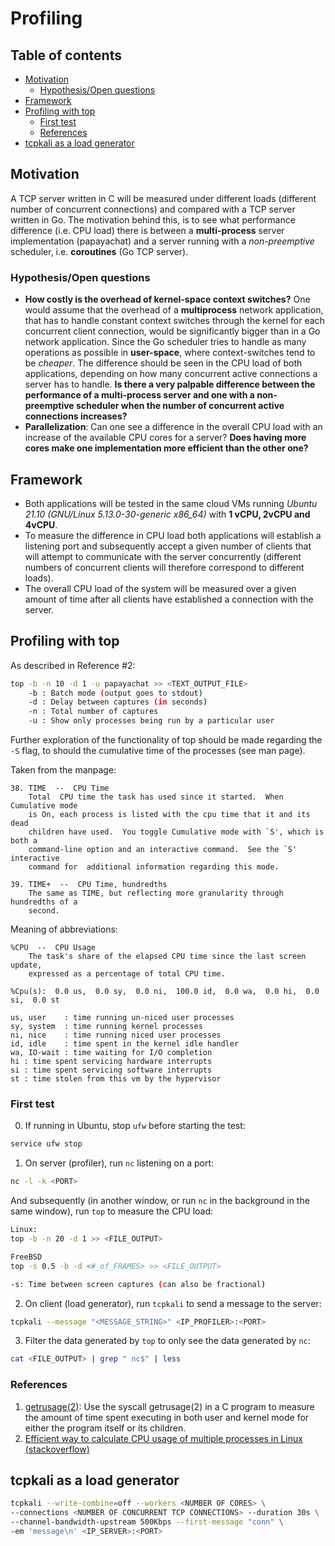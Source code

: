 # Profiling

## Table of contents
<!-- vim-markdown-toc GFM -->

* [Motivation](#motivation)
	- [Hypothesis/Open questions](#hypothesisopen-questions)
* [Framework](#framework)
* [Profiling with top](#profiling-with-top)
	- [First test](#first-test)
	- [References](#references)
* [tcpkali as a load generator](#tcpkali-as-a-load-generator)

<!-- vim-markdown-toc -->

## Motivation
A TCP server written in C will be measured under different loads (different number of concurrent connections) and compared with a TCP server written in Go. The motivation behind this, is to see what performance difference (i.e. CPU load) there is between a **multi-process** server implementation (papayachat) and a server running with a _non-preemptive_ scheduler, i.e. **coroutines** (Go TCP server).

### Hypothesis/Open questions
* **How costly is the overhead of kernel-space context switches?** One would assume that the overhead of a **multiprocess** network application, that has to handle constant context switches through the kernel for each concurrent client connection, would be significantly bigger than in a Go network application. Since the Go scheduler tries to handle as many operations as possible in **user-space**, where context-switches tend to be _cheaper_. The difference should be seen in the CPU load of both applications, depending on how many concurrent active connections a server has to handle. **Is there a very palpable difference between the performance of a multi-process server and one with a non-preemptive scheduler when the number of concurrent active connections increases?**
* **Parallelization**: Can one see a difference in the overall CPU load with an increase of the available CPU cores for a server? **Does having more cores make one implementation more efficient than the other one?**

## Framework
* Both applications will be tested in the same cloud VMs running _Ubuntu 21.10 (GNU/Linux 5.13.0-30-generic x86_64)_ with **1 vCPU, 2vCPU and 4vCPU**. 
* To measure the difference in CPU load both applications will establish a listening port and subsequently accept a given number of clients that will attempt to communicate with the server concurrently (different numbers of concurrent clients will therefore correspond to different loads).
* The overall CPU load of the system will be measured over a given amount of time after all clients have established a connection with the server.

## Profiling with top
As described in Reference #2: 

```bash
top -b -n 10 -d 1 -u papayachat >> <TEXT_OUTPUT_FILE>
	-b : Batch mode (output goes to stdout)
	-d : Delay between captures (in seconds)
	-n : Total number of captures
	-u : Show only processes being run by a particular user 
```

Further exploration of the functionality of top should be made regarding the `-S` flag, to should the cumulative time of the processes (see man page).

Taken from the manpage:

```
38. TIME  --  CPU Time
	Total  CPU time the task has used since it started.  When Cumulative mode 
	is On, each process is listed with the cpu time that it and its dead 
	children have used.  You toggle Cumulative mode with `S', which is both a 
	command-line option and an interactive command.  See the `S' interactive 
	command for  additional	information regarding this mode.

39. TIME+  --  CPU Time, hundredths
	The same as TIME, but reflecting more granularity through hundredths of a 
	second.
```

Meaning of abbreviations:

```
%CPU  --  CPU Usage
	The task's share of the elapsed CPU time since the last screen update, 
	expressed as a percentage of total CPU time.

%Cpu(s):  0.0 us,  0.0 sy,  0.0 ni,  100.0 id,  0.0 wa,  0.0 hi,  0.0 si,  0.0 st
```

```
us, user    : time running un-niced user processes
sy, system  : time running kernel processes
ni, nice    : time running niced user processes
id, idle    : time spent in the kernel idle handler
wa, IO-wait : time waiting for I/O completion
hi : time spent servicing hardware interrupts
si : time spent servicing software interrupts
st : time stolen from this vm by the hypervisor
```

### First test
0. If running in Ubuntu, stop `ufw` before starting the test:
```bash
service ufw stop
```
1. On server (profiler), run `nc` listening on a port:
```bash
nc -l -k <PORT>
``` 
And subsequently (in another window, or run `nc` in the background in the same 
window), run `top` to measure the CPU load:

```bash
Linux: 
top -b -n 20 -d 1 >> <FILE_OUTPUT> 

FreeBSD 
top -s 0.5 -b -d <#_of_FRAMES> >> <FILE_OUTPUT>

-s: Time between screen captures (can also be fractional)
```

2. On client (load generator), run `tcpkali` to send a message to the server:
```bash
tcpkali --message "<MESSAGE_STRING>" <IP_PROFILER>:<PORT>
```

3. Filter the data generated by `top` to only see the data generated by `nc`:
```bash
cat <FILE_OUTPUT> | grep " nc$" | less
```

### References
1. [getrusage(2)](https://man7.org/linux/man-pages/man2/getrusage.2.html): Use the syscall getrusage(2) in a C program to measure the amount of time spent executing in both user and kernel mode for either the program itself or its children.
2. [Efficient way to calculate CPU usage of multiple processes in Linux (stackoverflow)](https://stackoverflow.com/questions/34103971/efficient-way-to-calculate-cpu-usage-of-multiple-processes-in-linux)

## tcpkali as a load generator
```bash
tcpkali --write-combine=off --workers <NUMBER OF CORES> \ 
--connections <NUMBER OF CONCURRENT TCP CONNECTIONS> --duration 30s \
--channel-bandwidth-upstream 500Kbps --first-message "conn" \
-em 'message\n' <IP_SERVER>:<PORT>
```
